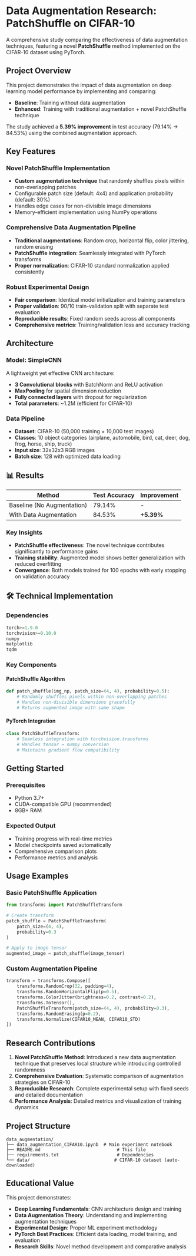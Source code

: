 # Data Augmentation Research: PatchShuffle on CIFAR-10

A comprehensive study comparing the effectiveness of data augmentation techniques, featuring a novel **PatchShuffle** method implemented on the CIFAR-10 dataset using PyTorch.

##  Project Overview

This project demonstrates the impact of data augmentation on deep learning model performance by implementing and comparing:
- **Baseline**: Training without data augmentation
- **Enhanced**: Training with traditional augmentation + novel PatchShuffle technique

The study achieved a **5.39% improvement** in test accuracy (79.14% → 84.53%) using the combined augmentation approach.

##  Key Features

### Novel PatchShuffle Implementation
- **Custom augmentation technique** that randomly shuffles pixels within non-overlapping patches
- Configurable patch size (default: 4x4) and application probability (default: 30%)
- Handles edge cases for non-divisible image dimensions
- Memory-efficient implementation using NumPy operations

### Comprehensive Data Augmentation Pipeline
- **Traditional augmentations**: Random crop, horizontal flip, color jittering, random erasing
- **PatchShuffle integration**: Seamlessly integrated with PyTorch transforms
- **Proper normalization**: CIFAR-10 standard normalization applied consistently

### Robust Experimental Design
- **Fair comparison**: Identical model initialization and training parameters
- **Proper validation**: 90/10 train-validation split with separate test evaluation
- **Reproducible results**: Fixed random seeds across all components
- **Comprehensive metrics**: Training/validation loss and accuracy tracking

##  Architecture

### Model: SimpleCNN
A lightweight yet effective CNN architecture:
- **3 Convolutional blocks** with BatchNorm and ReLU activation
- **MaxPooling** for spatial dimension reduction
- **Fully connected layers** with dropout for regularization
- **Total parameters**: ~1.2M (efficient for CIFAR-10)

### Data Pipeline
- **Dataset**: CIFAR-10 (50,000 training + 10,000 test images)
- **Classes**: 10 object categories (airplane, automobile, bird, cat, deer, dog, frog, horse, ship, truck)
- **Input size**: 32x32x3 RGB images
- **Batch size**: 128 with optimized data loading

## 📊 Results

| Method | Test Accuracy | Improvement |
|--------|---------------|-------------|
| Baseline (No Augmentation) | 79.14% | - |
| With Data Augmentation | 84.53% | **+5.39%** |

### Key Insights
- **PatchShuffle effectiveness**: The novel technique contributes significantly to performance gains
- **Training stability**: Augmented model shows better generalization with reduced overfitting
- **Convergence**: Both models trained for 100 epochs with early stopping on validation accuracy

## 🛠️ Technical Implementation

### Dependencies
```python
torch>=1.9.0
torchvision>=0.10.0
numpy
matplotlib
tqdm
```

### Key Components

#### PatchShuffle Algorithm
```python
def patch_shuffle(img_np, patch_size=(4, 4), probability=0.5):
    # Randomly shuffles pixels within non-overlapping patches
    # Handles non-divisible dimensions gracefully
    # Returns augmented image with same shape
```

#### PyTorch Integration
```python
class PatchShuffleTransform:
    # Seamless integration with torchvision.transforms
    # Handles tensor ↔ numpy conversion
    # Maintains gradient flow compatibility
```

##  Getting Started

### Prerequisites
- Python 3.7+
- CUDA-compatible GPU (recommended)
- 8GB+ RAM


### Expected Output
- Training progress with real-time metrics
- Model checkpoints saved automatically
- Comprehensive comparison plots
- Performance metrics and analysis

##  Usage Examples

### Basic PatchShuffle Application
```python
from transforms import PatchShuffleTransform

# Create transform
patch_shuffle = PatchShuffleTransform(
    patch_size=(4, 4), 
    probability=0.3
)

# Apply to image tensor
augmented_image = patch_shuffle(image_tensor)
```

### Custom Augmentation Pipeline
```python
transform = transforms.Compose([
    transforms.RandomCrop(32, padding=4),
    transforms.RandomHorizontalFlip(p=0.5),
    transforms.ColorJitter(brightness=0.2, contrast=0.2),
    transforms.ToTensor(),
    PatchShuffleTransform(patch_size=(4, 4), probability=0.3),
    transforms.RandomErasing(p=0.2),
    transforms.Normalize(CIFAR10_MEAN, CIFAR10_STD)
])
```

##  Research Contributions

1. **Novel PatchShuffle Method**: Introduced a new data augmentation technique that preserves local structure while introducing controlled randomness
2. **Comprehensive Evaluation**: Systematic comparison of augmentation strategies on CIFAR-10
3. **Reproducible Research**: Complete experimental setup with fixed seeds and detailed documentation
4. **Performance Analysis**: Detailed metrics and visualization of training dynamics

## Project Structure

```
data_augmentation/
├── data_augmentation_CIFAR10.ipynb  # Main experiment notebook
├── README.md                             # This file
├── requirements.txt                      # Dependencies
└── data/                                # CIFAR-10 dataset (auto-downloaded)
```

##  Educational Value

This project demonstrates:
- **Deep Learning Fundamentals**: CNN architecture design and training
- **Data Augmentation Theory**: Understanding and implementing augmentation techniques
- **Experimental Design**: Proper ML experiment methodology
- **PyTorch Best Practices**: Efficient data loading, model training, and evaluation
- **Research Skills**: Novel method development and comparative analysis




